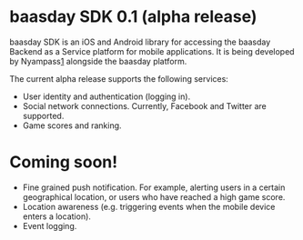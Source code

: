 # baasday SDK 0.1 (alpha release)

baasday SDK is an iOS and Android library for accessing the baasday Backend as a Service platform for mobile applications. It is being developed by Nyampass[1] alongside the baasday platform.

The current alpha release supports the following services:

* User identity and authentication (logging in).
* Social network connections. Currently, Facebook and Twitter are supported.
* Game scores and ranking.

# Coming soon!

* Fine grained push notification. For example, alerting users in a certain geographical location, or users who have reached a high game score.
* Location awareness (e.g. triggering events when the mobile device enters a location).
* Event logging.

[1]: http://www.nyampass.com/

